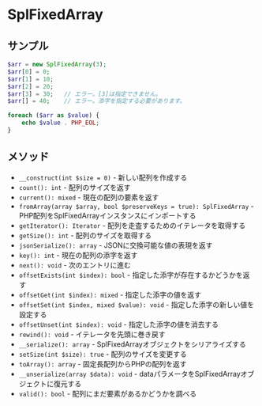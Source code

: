 # SplFixedArray

## サンプル

```php
$arr = new SplFixedArray(3);
$arr[0] = 0;
$arr[1] = 10;
$arr[2] = 20;
$arr[3] = 30;   // エラー。[3]は指定できません。
$arr[] = 40;    // エラー。添字を指定する必要があります。

foreach ($arr as $value) {
    echo $value . PHP_EOL;
}
```

## メソッド

- `__construct(int $size = 0)` - 新しい配列を作成する
- `count(): int` - 配列のサイズを返す
- `current(): mixed` - 現在の配列の要素を返す
- `fromArray(array $array, bool $preserveKeys = true): SplFixedArray` - PHP配列をSplFixedArrayインスタンスにインポートする
- `getIterator(): Iterator` - 配列を走査するためのイテレータを取得する
- `getSize(): int` - 配列のサイズを取得する
- `jsonSerialize(): array` - JSONに交換可能な値の表現を返す
- `key(): int` - 現在の配列の添字を返す
- `next(): void` - 次のエントリに進む
- `offsetExists(int $index): bool` - 指定した添字が存在するかどうかを返す
- `offsetGet(int $index): mixed` - 指定した添字の値を返す
- `offsetSet(int $index, mixed $value): void` - 指定した添字の新しい値を設定する
- `offsetUnset(int $index): void` - 指定した添字の値を消去する
- `rewind(): void` - イテレータを先頭に巻き戻す
- `__serialize(): array` - SplFixedArrayオブジェクトをシリアライズする
- `setSize(int $size): true` - 配列のサイズを変更する
- `toArray(): array` - 固定長配列からPHPの配列を返す
- `__unserialize(array $data): void` - dataパラメータをSplFixedArrayオブジェクトに復元する
- `valid(): bool` - 配列にまだ要素があるかどうかを調べる
